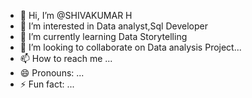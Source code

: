 - 👋 Hi, I’m @SHIVAKUMAR H
- 👀 I’m interested in Data analyst,Sql Developer
- 🌱 I’m currently learning Data Storytelling
- 💞️ I’m looking to collaborate on Data analysis Project...
- 📫 How to reach me ...
- 😄 Pronouns: ...
- ⚡ Fun fact: ...

<!---
SHIVAKUMARH34/SHIVAKUMARH34 is a ✨ special ✨ repository because its `README.md` (this file) appears on your GitHub profile.
You can click the Preview link to take a look at your changes.
--->
